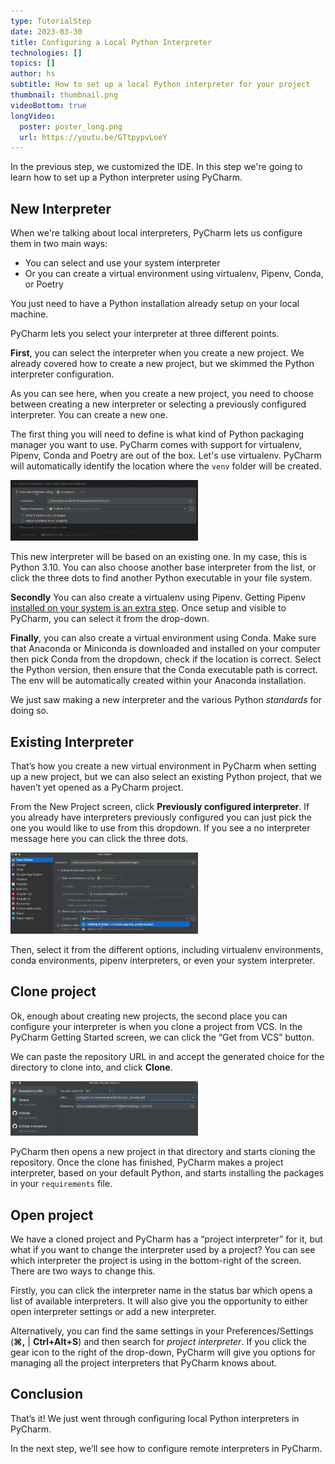 ```yaml
---
type: TutorialStep
date: 2023-03-30
title: Configuring a Local Python Interpreter
technologies: []
topics: []
author: hs
subtitle: How to set up a local Python interpreter for your project
thumbnail: thumbnail.png
videoBottom: true
longVideo:
  poster: poster_long.png
  url: https://youtu.be/GTtpypvLoeY
---
```


In the previous step, we customized the IDE. In this step we're going to learn how to set up a Python interpreter using PyCharm.

## New Interpreter

When we're talking about local interpreters, PyCharm lets us configure them in two main ways:
- You can select and use your system interpreter
- Or you can create a virtual environment using virtualenv, Pipenv, Conda, or Poetry 

You just need to have a Python installation already setup on your local machine.

PyCharm lets you select your interpreter at three different points.

**First**, you can select the interpreter when you create a new project. We already covered how to create a new project, but we skimmed the Python interpreter configuration. 

As you can see here, when you create a new project, you need to choose between creating a new interpreter or selecting a previously configured interpreter. You can create a new one.

The first thing you will need to define is what kind of Python packaging manager you want to use. PyCharm comes with support for virtualenv, Pipenv, Conda and Poetry are out of the box. Let's use virtualenv. PyCharm will automatically identify the location where the `venv` folder will be created.

<img src="virtualenv_interpreter.png" alt="virtualenv_interpreter" width="300"/>

This new interpreter will be based on an existing one. In my case, this is Python 3.10. You can also choose another base interpreter from the list, or click the three dots to find another Python executable in your file system.

**Secondly** You can also create a virtualenv using Pipenv. Getting Pipenv [installed on your system is an extra step](https://pipenv.pypa.io/en/latest/install/). Once setup and visible to PyCharm, you can select it from the drop-down. 

**Finally**, you can also create a virtual environment using Conda. Make sure that Anaconda or Miniconda is downloaded and installed on your computer then pick Conda from the dropdown, check if the location is correct. Select the Python version, then ensure that the Conda executable path is correct. The env will be automatically created within your Anaconda installation.

We just saw making a new interpreter and the various Python *standards* for doing so.

## Existing Interpreter
That’s how you create a new virtual environment in PyCharm when setting up a new project, but we can also select an existing Python project, that we haven’t yet opened as a PyCharm project. 

From the New Project screen, click **Previously configured interpreter**. If you already have interpreters previously configured you can just pick the one you would like to use from this dropdown. If you see a no interpreter message here you can click the three dots.

<img src="existing-interpreter.png" alt="Existing Interpreter" width="300"/>

Then, select it from the different options, including virtualenv environments, conda environments, pipenv interpreters, or even your system interpreter.

## Clone project
Ok, enough about creating new projects, the second place you can configure your interpreter is when you clone a project from VCS. In the PyCharm Getting Started screen, we can click the “Get from VCS” button. 

We can paste the repository URL in and accept the generated choice for the directory to clone into, and click **Clone**.

<img src="clone-project.png" alt="Clone project" width="300"/>

PyCharm then opens a new project in that directory and starts cloning the repository. Once the clone has finished, PyCharm makes a project interpreter, based on your default Python, and starts installing the packages in your `requirements` file. 

## Open project
We have a cloned project and PyCharm has a “project interpreter” for it, but what if you want to change the interpreter used by a project? You can see which interpreter the project is using in the bottom-right of the screen. There are two ways to change this. 

Firstly, you can click the interpreter name in the status bar which opens a list of available interpreters. It will also give you the opportunity to either open interpreter settings or add a new interpreter.

Alternatively, you can find the same settings in your Preferences/Settings (**⌘,** | **Ctrl+Alt+S**) and then search for *project interpreter*. If you click the gear icon to the right of the drop-down, PyCharm will give you options for managing all the project interpreters that PyCharm knows about. 

## Conclusion
That’s it! We just went through configuring local Python interpreters in PyCharm.

In the next step, we’ll see how to configure remote interpreters in PyCharm.



